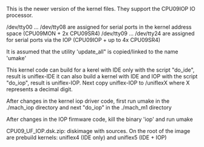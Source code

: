 This is the newer version of the kernel files. They support the CPU09IOP IO processor.

/dev/tty00 ... /dev/tty08 are assigned for serial ports in the kernel address space (CPU09MON + 2x CPU09SR4)
/dev/tty09 ... /dev/tty24 are assigned for serial ports via the IOP (CPU09IOP + up to 4x CPU09SR4)

It is assumed that the utility 'update_all" is copied/linked to the name 'umake'

This kernel code can build for a kerel with IDE only with the script "do_ide", result is uniflex-IDE
it can also build a kernel with IDE and IOP with the script "do_iop", result is uniflex-IOP.
Next copy uniflex-IOP to /uniflexX where X represents a decimal digit.

After changes in the kernel iop driver code, first run umake in the ./mach_iop directory and next "do_iop"
in the ./mach_m1 directory

After changes in the IOP firmware code, kill the binary 'iop' and run umake

CPU09_UF_IOP.dsk.zip: diskimage with sources. 
On the root of the image are prebuild kernels: uniflex4 (IDE only) and uniflex5 (IDE + IOP)

